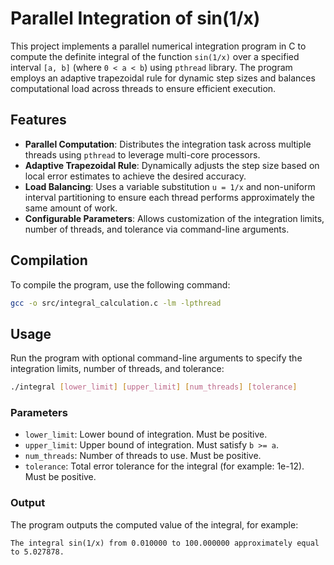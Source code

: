 # Parallel Integration of sin(1/x)

This project implements a parallel numerical integration program in C to compute the definite integral of the function `sin(1/x)` over a specified interval `[a, b]` (where `0 < a < b`) using `pthread` library. The program employs an adaptive trapezoidal rule for dynamic step sizes and balances computational load across threads to ensure efficient execution.

## Features

- **Parallel Computation**: Distributes the integration task across multiple threads using `pthread` to leverage multi-core processors.
- **Adaptive Trapezoidal Rule**: Dynamically adjusts the step size based on local error estimates to achieve the desired accuracy.
- **Load Balancing**: Uses a variable substitution `u = 1/x` and non-uniform interval partitioning to ensure each thread performs approximately the same amount of work.
- **Configurable Parameters**: Allows customization of the integration limits, number of threads, and tolerance via command-line arguments.

## Compilation

To compile the program, use the following command:

```bash
gcc -o src/integral_calculation.c -lm -lpthread
```

## Usage

Run the program with optional command-line arguments to specify the integration limits, number of threads, and tolerance:

```bash
./integral [lower_limit] [upper_limit] [num_threads] [tolerance]
```

### Parameters

- `lower_limit`: Lower bound of integration. Must be positive.
- `upper_limit`: Upper bound of integration. Must satisfy `b >= a`.
- `num_threads`: Number of threads to use. Must be positive.
- `tolerance`: Total error tolerance for the integral (for example: 1e-12). Must be positive.

### Output

The program outputs the computed value of the integral, for example:
```
The integral sin(1/x) from 0.010000 to 100.000000 approximately equal to 5.027878.
```
